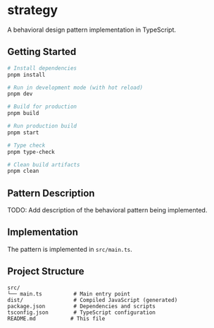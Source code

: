 # strategy

A behavioral design pattern implementation in TypeScript.

## Getting Started

```bash
# Install dependencies
pnpm install

# Run in development mode (with hot reload)
pnpm dev

# Build for production
pnpm build

# Run production build
pnpm start

# Type check
pnpm type-check

# Clean build artifacts
pnpm clean
```

## Pattern Description

TODO: Add description of the behavioral pattern being implemented.

## Implementation

The pattern is implemented in `src/main.ts`.

## Project Structure

```
src/
└── main.ts          # Main entry point
dist/                # Compiled JavaScript (generated)
package.json         # Dependencies and scripts
tsconfig.json        # TypeScript configuration
README.md           # This file
```

